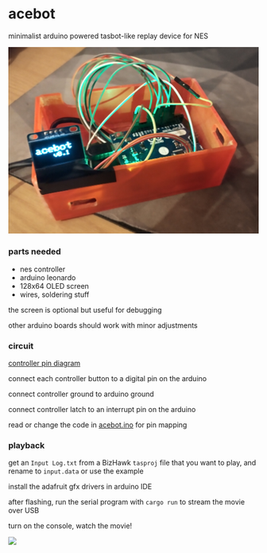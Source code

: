 # acebot

minimalist arduino powered tasbot-like replay device for NES

![](./acebot.png)

### parts needed

* nes controller
* arduino leonardo
* 128x64 OLED screen
* wires, soldering stuff

the screen is optional but useful for debugging

other arduino boards should work with minor adjustments

### circuit 

[controller pin diagram](https://content.instructables.com/FAS/BGIL/I4SCSNBA/FASBGILI4SCSNBA.jpg)

connect each controller button to a digital pin on the arduino

connect controller ground to arduino ground

connect controller latch to an interrupt pin on the arduino

read or change the code in [acebot.ino](./acebot.ino) for pin mapping

### playback

get an `Input Log.txt` from a BizHawk `tasproj` file that you want to play, and rename to `input.data` or use the example

install the adafruit gfx drivers in arduino IDE 

after flashing, run the serial program with `cargo run` to stream the movie over USB

turn on the console, watch the movie!


![](./tasdemo.gif)

